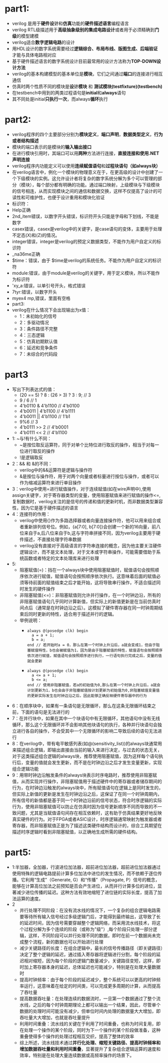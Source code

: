 # part1:
- verilog 是用于**硬件设计**和**仿真**功能的**硬件描述语言**编程语言
- verilog RTL级描述用于**高级抽象级别的集成电路设计**或者用于必须精确到**门级**的模型建模
- verilog适合**数字逻辑电路**的设计
- 用HDL设计的数字系统需要经过**逻辑综合、布局布线、版图生成、后端验证** 才能与具体电路相对应
- 基于硬件描述语言的数字系统设计目前最常用的设计方法称为**TOP-DOWN设计方法**
- verilog的基本构建模型的基本单位是**模块**，它们之间通过**端口**的连接进行相互通信
- 仿真时两个性质不同的模块是**设计模块** 和 **测试模块(testfixture)(testbench)**
- 在testbench中用到的两类过程语句是**initial**和**always**语句
- 其不同处是initial**只执行一次**，而always**循环**执行
# part2:
- verilog程序的四个主要部分分别为**模块定义**，**端口声明**，**数据类型定义**，**行为或者结构描述**
- 模块的端口表示的是模块的**输入输出接口**
- 在进行模块引用时，其端口可以用**两种**方法进行连接，**直接连接和使用.NET声明连接**
- verilog程序内功能定义可以使用**连续赋值语句**和**过程块语句（如always块）**
- 在verilog语言中，例化一个模块的物理意义在于，在更高级的设计中创建了一个下级模块的实例。这允许设计者将复杂的数字系统分解为多个可以管理的部分（模块），每个部分都有明确的功能。通过端口映射，上级模块与下级模块的信号相连，从而实现模块之间的通信和数据交换，这样不仅提高了设计的可读性和可维护性，也便于设计重用和模块化验证
- 标识符：
- Help正确
- 2nd_item错误，以数字开头错误，标识符开头只能是字母和下划线，不能是数字
- casex错误，casex是verilog中的关键字，是case语句的变体，主要用于处理不定态(X)和(Z)的情况。
- integer错误，integer是verilog的预定义数据类型，不能作为用户自定义的标识符
- _na36me正确
- $time：错误，由于 $time是verilog的系统任务。不能作为用户自定义的标识符
- module:错误，由于module是verilog的关键字，用于定义模块，所以不能作为标识符
- 'xy_a:错误，以单引号开头，格式错误
- 7tyr:错误，以数字开头
- myex4 mp,错误，里面有空格
- part3:
- verilog在什么情况下会出现输出为x值：
  - 1：未初始化的信号
  - 2：多驱动情况
  - 3：条件路径不完整
  - 4：三态逻辑
  - 5：仿真初期默认值
  - 6：延迟和竞争条件
  - 7：未综合的代码段
# part3
- 写出下列表达式的值：
  - (20 == 5) ? 8 : (26 > 3) ? 3 : 9; // 3
  - 9 / 6 // 1
  - 4'b0110 & 4'b1100 // 4'b0100
  - 4'b0011 | 4'b1100 // 4'b1111
  - 4'b0011 || 4'b1100 // 1'b1
  - 9%6 // 3
  - 4'b0111 >> 2 // 4'b0001
  - 4'b0111 << 2 // 4'b1100
- 1: ~与!有什么不同：
  - ~是按位取反运算符，同于对单个比特位进行取反的操作，相当于对每一位进行取反的操作
  - !是逻辑取反
- 2：&& 和 &的不同：
  - verilog中的&&运算符是逻辑与操作符
  - &是按位与操作符，用于对两个向量或者标量进行按位与操作，或者可以作为缩减运算符来进行单目操作
- 3：verilog中使用=进行赋值操作，对于连续赋值(如在wire声明中),使用assign关键字，对于寄存器类型的变量，使用阻塞赋值来进行赋值的操作<=,复制数据时，verilog关注的是信号的传递和值的更新时机，而非数据类型兼容性，因为它是基于硬件描述的语言
- 4：连接符的作用：
  - verilog中使用{}作为多路选择器或者向量连接操作符，他可以用来组合或者重新排列信号位。例如，{a[7:0], b[7:0]}会创建一个新的16向量，前八位来自于a,后八位来自于b,这与字符串拼接不同，因为verilog主要用于硬件描述，不直接处理字符串数据 
  - verilog没有直接对于高级语言的字符串连接的概念，因为他主要关注硬件逻辑设计，而不是文本处理，对于文本或字符串操作，可能需要借助于系统函数或者特定的文本处理库来进行处理
- 5:
  - 阻塞赋值(=)：挡在一个always块中使用阻塞赋值时，赋值语句会按照顺序依次进行赋值，赋值语句会按照顺序依次执行。这意味着后面的赋值必须等待前面的赋值结束之后才能开始，这将导致串行操作，不适合描述同时发生的硬件操作
  - 非阻塞赋值(<=)：非阻塞赋值则允许并行操作，在一个时钟边沿，所有的非阻塞赋值语句几乎同时计算新值，但实际上的新值更新是在当前仿真时间点后（通常是在时钟边沿之后）。这模拟了硬件寄存器在同一时钟周期结束后同时更新的特性，适合用于描述并行的逻辑。
  - 举例说明：
    -     always @(posedge clk) begin
            a = a + 1;
            b = a;
          end // 若开始时a = 0，那么在第一个时钟上升沿后，a就会变成1，但由于阻塞赋值特性，b也会被赋值为1，因为是由于阻塞赋值的特性，赋值语句会按照顺序依次进行赋值，赋值语句会按照顺序进行执行，一行语句执行完成之后，变量的值就会更新
    -     always @(posedge clk) begin
            a <= a + 1;
            b <= a;
          end // 使用非阻塞赋值，若a的初始值为0,那么在第一个时钟上升沿后，a就会计划更新为1，b也会由于非阻塞赋值按计划更新为初始值为0,非阻塞赋值变量值的更新实际发生在时钟边沿之后，因此能够正确反映硬件寄存器中的行为
- 6：在顺序块中，如果有一条语句是无限循环，那么在这条无限循环结束之前，下面的语句是无法进行的
- 7：在并行块中，如果在其中一个块语句中有无限循环，其他语句中没有无线循环，那么这个无限循环并不会影响其他块语句的执行，各种并行块语句会独立进行各自的操作，不会受其中一个无限循环的影响二导致后续的语句无法进行
- 8：在verilog中，带有电平敏感列表(如@(sensitivity_list))的always块通常用来描述组合逻辑，即输出直接由当前的输入来进行决定，与过去的状态无关，对于这类描述组合逻辑的always块，推荐使用阻塞赋值，因为这样每个语句执行后，变量的值就会发生更新，而不是在时钟边沿之后才发生变量更新，实现组合逻辑功能
- 9：用带时钟边沿触发条件的always块表示时序电路时，推荐使用非阻塞赋值，从而实现并行操作，非阻塞赋值用于描述硬件中的寄存器或者储存期间的行为，在时钟边沿触发的always块中，所有赋值语句在逻辑上是同时发生的，但实际上新值的更新是发生在时钟边沿之后，这保证了在同一个时钟周期内，所有信号的新值都是基于同一个时钟边沿前的信号状态，符合时序逻辑的实际行为，使用非阻塞赋值可以防止在仿真时因为信号更新顺序不同而导致的不一致问题，尤其是当赋值语句间存在相互依赖时，这有助于仿真结果更好地反映真实硬件的行为。对于FPGA或者ASIC设计，时序逻辑通常映射为触发器或者寄存器，而非阻塞赋值正是为了描述这类硬件结构而设计的，综合工具期望在描述时序逻辑时看到非阻塞赋值，以正确地生成所需的硬件结构。
# part5:
- 1:半加器，全加器，行波进位加法器，超前进位加法器，超前进位加法器通过使用特殊的逻辑电路提前计算多位加法中进位的发生情况，而不依赖于逐位传播。它利用“生成”（Generate, G）和“传播”（Propagate, P）信号的概念，能够在计算高位加法之前预知是否会产生进位，从而并行计算多位的进位，显著减少进位传播的延迟。这种方法有效地缩短了进位链的实际长度，提高了加法运算的速度。
- 2
  - 并行处理不同阶段：在没有流水线的情况下，一个复杂的组合逻辑电路需要等待所有输入信号经过多级逻辑门后，才能得到最终输出，这导致了长的延迟时间，因为信号需要穿越整个逻辑网络，而采用流水线技术，将这个过程分解为多个连续的阶段（或称为"级"）,每个阶段只处理一部分逻辑，这样，不同阶段可以并行处理不同的数据，即时在前一个数据尚未完成整个流程，新的数据也可以开始进行处理
  - 减少关键路径的长度：在组合逻辑中，最长的信号传播路径（即关键路径）决定了整个逻辑的延迟，通过插入寄存器将逻辑进行分割，每个阶段的延迟相对缩短，因为每个阶段的逻辑门数量减少，关键路径变短，这样，即时加上寄存器本身的延迟，总体延迟也可能减少，特别是在处理大量数据时
  - 提高时钟频率：由于每个阶段的延迟减少，整个系统可以以更高的时钟频率运行，这意味着在给定的时间类，可以完成更多周期的计算，从而提高了吞吐量
  - 提高数据吞吐量：在处理连续的数据流时，一旦第一个数据通过了整个流水线，之后的每个时钟周期理论上都可以输出一个结果，因此，尽管单个数据的处理时间可能没有减少，但单位时间内处理的数据量大大增加，即吞吐量大大增加，也就是吞吐量提升
  - 利用时间重叠：流水线的关键在于利用了时间重叠，也称为时间复用，即在处理一个操作的某个阶段，同时为下一个操作的某个阶段做准备，这种重叠使得多个操作的处理过程相互交织，提高了整体的效率
  - 综上所述，流水线技术通过**并行化处理、缩短关键路径、提高时钟频率和增加数据吞吐量和利用时间重叠**，显著提升了复杂组合逻辑运算的速度和效率，特别是在处理大量连续数据或高频率操作的场景下。